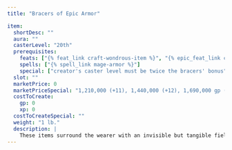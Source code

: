 ```yaml
---
title: "Bracers of Epic Armor"

item:
  shortDesc: ""
  aura: ""
  casterLevel: "20th"
  prerequisites:
    feats: ["{% feat_link craft-wondrous-item %}", "{% epic_feat_link craft-epic-wondrous-item %}"]
    spells: ["{% spell_link mage-armor %}"]
    special: ["creator's caster level must be twice the bracers' bonus"]
  slot: ""
  marketPrice: 0
  marketPriceSpecial: "1,210,000 (+11), 1,440,000 (+12), 1,690,000 gp (+13), 1,960,000 (+14), 2,250,000 gp (+15)"
  costToCreate:
    gp: 0
    xp: 0
  costToCreateSpecial: ""
  weight: "1 lb."
  description: |
    These items surround the wearer with an invisible but tangible field of force, granting him or her an armor bonus of +11 or higher, just as though he or she were wearing armor. Both bracers must be worn for the magic to be effective.
---
```

